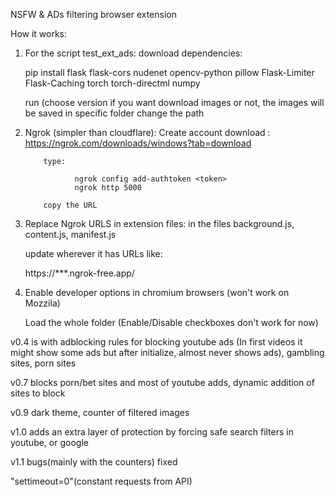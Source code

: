 NSFW & ADs filtering browser extension



How it works:

1) For the script test_ext_ads:
     download dependencies: 
	
	pip install flask flask-cors nudenet opencv-python pillow Flask-Limiter Flask-Caching torch torch-directml numpy
     
	 run (choose version if you want download images or not, the images will be saved in specific folder change the path
   
2) Ngrok (simpler than cloudflare):
          Create account
          download : https://ngrok.com/downloads/windows?tab=download

           type:

                  ngrok config add-authtoken <token>
                  ngrok http 5000

           copy the URL
   
4) Replace Ngrok URLS in extension files: in the files background.js, content.js, manifest.js

   update wherever it has URLs like:
	
	 https://***.ngrok-free.app/

5) Enable developer options in chromium browsers (won't work on Mozzila)

   Load the whole folder (Enable/Disable checkboxes don't work for now)




 
 
 v0.4 is with adblocking rules for blocking youtube ads (In first videos it might show some ads but after initialize, almost never shows ads), gambling sites, porn sites


v0.7 blocks porn/bet sites and most of youtube adds, dynamic addition of sites to block


v0.9 dark theme, counter of filtered images

v1.0 adds an extra layer of protection by forcing safe search filters in youtube, or google



v1.1 bugs(mainly with the counters) fixed 

"settimeout=0"(constant requests from API) 
